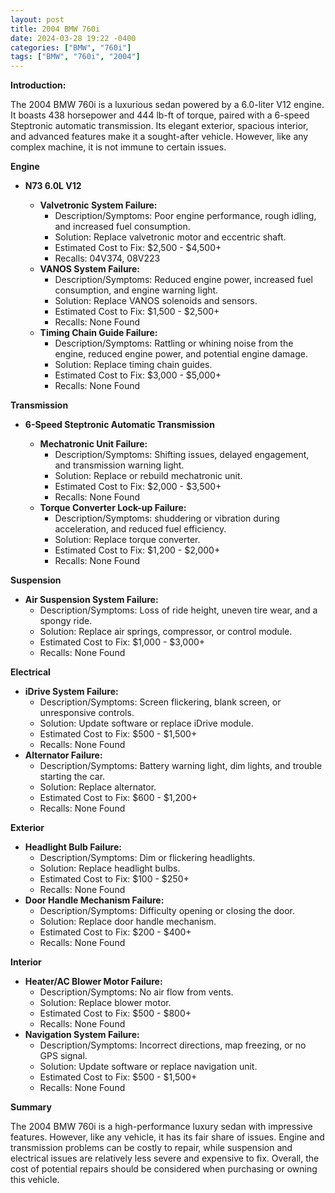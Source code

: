 ```yaml
---
layout: post
title: 2004 BMW 760i
date: 2024-03-28 19:22 -0400
categories: ["BMW", "760i"]
tags: ["BMW", "760i", "2004"]
---
```

**Introduction:**

The 2004 BMW 760i is a luxurious sedan powered by a 6.0-liter V12 engine. It boasts 438 horsepower and 444 lb-ft of torque, paired with a 6-speed Steptronic automatic transmission. Its elegant exterior, spacious interior, and advanced features make it a sought-after vehicle. However, like any complex machine, it is not immune to certain issues.

**Engine**

* **N73 6.0L V12**

  * **Valvetronic System Failure:**
    * Description/Symptoms: Poor engine performance, rough idling, and increased fuel consumption.
    * Solution: Replace valvetronic motor and eccentric shaft.
    * Estimated Cost to Fix: $2,500 - $4,500+
    * Recalls: 04V374, 08V223
  * **VANOS System Failure:**
    * Description/Symptoms: Reduced engine power, increased fuel consumption, and engine warning light.
    * Solution: Replace VANOS solenoids and sensors.
    * Estimated Cost to Fix: $1,500 - $2,500+
    * Recalls: None Found
  * **Timing Chain Guide Failure:**
    * Description/Symptoms: Rattling or whining noise from the engine, reduced engine power, and potential engine damage.
    * Solution: Replace timing chain guides.
    * Estimated Cost to Fix: $3,000 - $5,000+
    * Recalls: None Found

**Transmission**

* **6-Speed Steptronic Automatic Transmission**

  * **Mechatronic Unit Failure:**
    * Description/Symptoms: Shifting issues, delayed engagement, and transmission warning light.
    * Solution: Replace or rebuild mechatronic unit.
    * Estimated Cost to Fix: $2,000 - $3,500+
    * Recalls: None Found
  * **Torque Converter Lock-up Failure:**
    * Description/Symptoms: shuddering or vibration during acceleration, and reduced fuel efficiency.
    * Solution: Replace torque converter.
    * Estimated Cost to Fix: $1,200 - $2,000+
    * Recalls: None Found

**Suspension**

* **Air Suspension System Failure:**
  * Description/Symptoms: Loss of ride height, uneven tire wear, and a spongy ride.
  * Solution: Replace air springs, compressor, or control module.
  * Estimated Cost to Fix: $1,000 - $3,000+
  * Recalls: None Found

**Electrical**

* **iDrive System Failure:**
  * Description/Symptoms: Screen flickering, blank screen, or unresponsive controls.
  * Solution: Update software or replace iDrive module.
  * Estimated Cost to Fix: $500 - $1,500+
  * Recalls: None Found
* **Alternator Failure:**
  * Description/Symptoms: Battery warning light, dim lights, and trouble starting the car.
  * Solution: Replace alternator.
  * Estimated Cost to Fix: $600 - $1,200+
  * Recalls: None Found

**Exterior**

* **Headlight Bulb Failure:**
  * Description/Symptoms: Dim or flickering headlights.
  * Solution: Replace headlight bulbs.
  * Estimated Cost to Fix: $100 - $250+
  * Recalls: None Found
* **Door Handle Mechanism Failure:**
  * Description/Symptoms: Difficulty opening or closing the door.
  * Solution: Replace door handle mechanism.
  * Estimated Cost to Fix: $200 - $400+
  * Recalls: None Found

**Interior**

* **Heater/AC Blower Motor Failure:**
  * Description/Symptoms: No air flow from vents.
  * Solution: Replace blower motor.
  * Estimated Cost to Fix: $500 - $800+
  * Recalls: None Found
* **Navigation System Failure:**
  * Description/Symptoms: Incorrect directions, map freezing, or no GPS signal.
  * Solution: Update software or replace navigation unit.
  * Estimated Cost to Fix: $500 - $1,500+
  * Recalls: None Found

**Summary**

The 2004 BMW 760i is a high-performance luxury sedan with impressive features. However, like any vehicle, it has its fair share of issues. Engine and transmission problems can be costly to repair, while suspension and electrical issues are relatively less severe and expensive to fix. Overall, the cost of potential repairs should be considered when purchasing or owning this vehicle.
